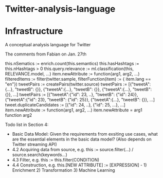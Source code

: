 Twitter-analysis-language
=========================

# Infrastructure

A conceptual analysis language for Twitter

The comments from Fabian on Jan. 27th

this.nSematics := enrich.count(this.semantics)
this.hasHashtags := this.nHashtags > 0
this.query.relevance := ml.classification(this, RELEVANCE.model, ...)
item.newAttribute := function(arg1, arg2, ...)
filteredItems := filter(twitter.sample, filterFunction(item) := { item.lang == "en"})
tweetPairs := createPairs(twitter.source)
tweetPairs := [{"tweetA":{...}, "tweetB": {}},   {"tweetA":{...}, "tweetB": {}},   {"tweetA":{...}, "tweetB": {}}, ...]
tweetPairs := [{"tweetA":{"id": 23, ..}, "tweetB": {"id": 24}},   {"tweetA":{"id": 23}, "tweetB": {"id": 25}},   {"tweetA":{...}, "tweetB": {}}, ...]
tweet.duplicateCandidates := [{"id": 24, ..}, {"id": 25, ...}, ...]
item.newAttribute := function(arg1, arg2, ...)
item.newAttribute = arg1 function arg2

Todo list in Section 4:
- Basic Data Model: Given the requirements from exsiting use cases, what are the essential elements in the basic data model? (Also depends on Twitter streaming API)
- 4.2 Acquiring data from source, e.g. this := source.filter(...) / source.search(keywords...)
- 4.3 Filter, e.g. this := this.filter(CONDITION)
- 4.4 Construction, e.g. this.[NEW ATTRIBUTE] := [EXPRESSION] - 1) Enrichment 2) Transformation 3) Machine Learning
